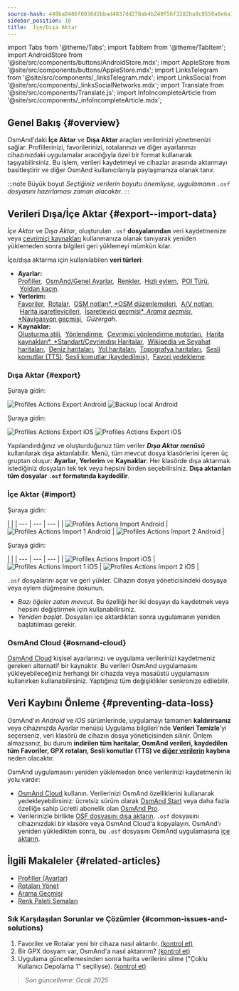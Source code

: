 ```yaml
---
source-hash: 449ba8486f8036d2bbad4837dd278ab4b240f56f3282ba8c8550a0e6a1d7cc6b
sidebar_position: 10
title:  İçe/Dışa Aktar
---
```

import Tabs from '@theme/Tabs';
import TabItem from '@theme/TabItem';
import AndroidStore from '@site/src/components/buttons/AndroidStore.mdx';
import AppleStore from '@site/src/components/buttons/AppleStore.mdx';
import LinksTelegram from '@site/src/components/_linksTelegram.mdx';
import LinksSocial from '@site/src/components/_linksSocialNetworks.mdx';
import Translate from '@site/src/components/Translate.js';
import InfoIncompleteArticle from '@site/src/components/_infoIncompleteArticle.mdx';


## Genel Bakış {#overview}

OsmAnd'daki **İçe Aktar** ve **Dışa Aktar** araçları verilerinizi yönetmenizi sağlar. Profillerinizi, favorilerinizi, rotalarınızı ve diğer ayarlarınızı cihazınızdaki uygulamalar aracılığıyla özel bir format kullanarak taşıyabilirsiniz. Bu işlem, verileri kaydetmeyi ve cihazlar arasında aktarmayı basitleştirir ve diğer OsmAnd kullanıcılarıyla paylaşmanıza olanak tanır.

:::note Büyük boyut
*Seçtiğiniz verilerin boyutu önemliyse, uygulamanın `.osf` dosyasını hazırlaması zaman alacaktır.*
:::


## Verileri Dışa/İçe Aktar {#export--import-data}

*İçe Aktar* ve *Dışa Aktar*, oluşturulan `.osf` **dosyalarından** veri kaydetmenize veya [çevrimiçi kaynakları](../map/raster-maps.md) kullanmanıza olanak tanıyarak yeniden yüklemeden sonra bilgileri geri yüklemeyi mümkün kılar.

İçe/dışa aktarma için kullanılabilen **veri türleri**:

- **Ayarlar:**  
        [Profiller](../personal/profiles.md#actions), &nbsp;[OsmAnd/Genel Ayarlar](../personal/global-settings.md), &nbsp;[Renkler](../personal/color-palette-schemes.md), &nbsp;[Hızlı eylem](../widgets/quick-action.md), &nbsp;[POI Türü](../map/point-layers-on-map.md#poi-types), &nbsp;[Yoldan kaçın](../map/map-context-menu.md#avoid-road).
- **Yerlerim:**  
        [Favoriler](../personal/favorites.md#export--import), &nbsp;[Rotalar](../personal/tracks/manage-tracks.md#import--export-track), &nbsp;[OSM notları*, *OSM düzenlemeleri](../plugins/osm-editing.md#create--modify-poi), &nbsp;[A/V notları](../plugins/audio-video-notes.md), &nbsp;[Harita işaretleyicileri](../personal/markers.md), &nbsp;[İşaretleyici geçmişi*, *Arama geçmişi*, *Navigasyon geçmişi](../personal/global-settings.md#history), &nbsp;*Güzergah*.
- **Kaynaklar:**  
        [Oluşturma stili](../map/vector-maps.md#custom-map-style), &nbsp;[Yönlendirme](../navigation/routing/osmand-routing.md), &nbsp;[Çevrimiçi yönlendirme motorları](../navigation/routing/online-routing.md), &nbsp;[Harita kaynakları*, *Standart/Çevrimdışı Haritalar](../map/raster-maps.md), &nbsp;[Wikipedia ve Seyahat haritaları](../plan-route/travel-guides.md), &nbsp;[Deniz haritaları](../plugins/nautical-charts.md), &nbsp;[Yol haritaları](../map/vector-maps.md#road-style), &nbsp;[Topografya haritaları](../plugins/topography.md), &nbsp;[Sesli komutlar (TTS)](../navigation/guidance/voice-navigation.md#tts-text-to-speech), [Sesli komutlar (kaydedilmiş)](../navigation/guidance/voice-navigation.md#recorded-voice-prompts), &nbsp;[Favori yedekleme](../personal/favorites.md#automatic-favorites-backup).


### Dışa Aktar {#export}

<Tabs groupId="operating-systems" queryString="operating-systems">

<TabItem value="android" label="Android">

Şuraya gidin: *<Translate android="true" ids="shared_string_menu,shared_string_settings,import_export,export_to_file"/>*  

![Profiles Actions Export Android](@site/static/img/personal/profiles/profile_actions_export_1_andr.png) ![Backup local Android](@site/static/img/personal/profiles/profile_actions_export_2_andr.png)  

</TabItem>

<TabItem value="ios" label="iOS">

Şuraya gidin: *<Translate ios="true" ids="shared_string_menu,shared_string_settings,local_backup,backup_into_file"/>*

![Profiles Actions Export iOS](@site/static/img/personal/profiles/profile_actions_export_1_ios.png)   ![Profiles Actions Export iOS](@site/static/img/personal/profiles/profile_actions_export_2_ios.png)

</TabItem>

</Tabs>

Yapılandırdığınız ve oluşturduğunuz tüm veriler ***Dışa Aktar menüsü*** kullanılarak dışa aktarılabilir. Menü, tüm mevcut dosya klasörlerini içeren üç gruptan oluşur: **Ayarlar**, **Yerlerim** ve **Kaynaklar**. Her klasörde dışa aktarmak istediğiniz dosyaları tek tek veya hepsini birden seçebilirsiniz. **Dışa aktarılan tüm dosyalar `.osf` formatında kaydedilir**.  


### İçe Aktar {#import}

<Tabs groupId="operating-systems" queryString="operating-systems">

<TabItem value="android" label="Android">

Şuraya gidin: *<Translate android="true" ids="shared_string_menu,shared_string_settings,import_export,shared_string_import"/>*  

| |
| --- | --- | --- |
| ![Profiles Actions Import Android](@site/static/img/personal/profiles/profile_actions_import_android.png) | ![Profiles Actions Import 1 Android](@site/static/img/personal/profiles/profile_actions_import_1_android.png) | ![Profiles Actions Import 2 Android](@site/static/img/personal/profiles/profile_actions_import_2_android.png) |

</TabItem>

<TabItem value="ios" label="iOS">

Şuraya gidin: *<Translate ios="true" ids="shared_string_menu,shared_string_settings,local_backup,restore_from_file"/>*  

| |
| --- | --- | --- |
| ![Profiles Actions Import iOS](@site/static/img/personal/profiles/profile_actions_import_ios.png) | ![Profiles Actions Import 1 iOS](@site/static/img/personal/profiles/profile_actions_import_1_ios.png) | ![Profiles Actions Import 2 iOS](@site/static/img/personal/profiles/profile_actions_import_2_ios.png) |

</TabItem>

</Tabs>

`.osf` dosyalarını açar ve geri yükler. Cihazın dosya yöneticisindeki dosyaya veya eylem düğmesine dokunun.

- *Bazı öğeler zaten mevcut*. Bu özelliği her iki dosyayı da kaydetmek veya hepsini değiştirmek için kullanabilirsiniz.
- *Yeniden başlat*. Dosyaları içe aktardıktan sonra uygulamanın yeniden başlatılması gerekir.


### OsmAnd Cloud {#osmand-cloud}

[OsmAnd Cloud](../personal/osmand-cloud.md) kişisel ayarlarınızı ve uygulama verilerinizi kaydetmeniz gereken alternatif bir kaynaktır. Bu verileri OsmAnd uygulamasını yükleyebileceğiniz herhangi bir cihazda veya masaüstü uygulamasını kullanırken kullanabilirsiniz. Yaptığınız tüm değişiklikler senkronize edilebilir.


## Veri Kaybını Önleme {#preventing-data-loss}

OsmAnd'ın *Android* ve *iOS* sürümlerinde, uygulamayı tamamen **kaldırırsanız** veya cihazınızda Ayarlar menüsü Uygulama bilgileri'nde **Verileri Temizle**'yi seçerseniz, veri klasörü de cihazın dosya yöneticisinden silinir. Önlem almazsanız, bu durum **indirilen tüm haritalar, OsmAnd verileri, kaydedilen tüm Favoriler, GPX rotaları, Sesli komutlar (TTS) ve [diğer verilerin](#export--import-data) kaybına** neden olacaktır.

OsmAnd uygulamasını yeniden yüklemeden önce verilerinizi kaydetmenin iki yolu vardır:

- [OsmAnd Cloud](#osmand-cloud) kullanın. Verilerinizi OsmAnd özelliklerini kullanarak yedekleyebilirsiniz: ücretsiz sürüm olarak [OsmAnd Start](../personal/osmand-cloud.md#osmand-start) veya daha fazla özelliğe sahip ücretli abonelik olan [OsmAnd Pro](../purchases/index.md).
- Verilerinizle birlikte [OSF dosyasını dışa aktarın](#export). `.osf` dosyasını cihazınızdaki bir klasöre veya OsmAnd Cloud'a kopyalayın. OsmAnd'ı yeniden yükledikten sonra, bu `.osf` dosyasını OsmAnd uygulamasına [içe aktarın](#import).


## İlgili Makaleler {#related-articles}

- [Profiller (Ayarlar)](./profiles.md)
- [Rotaları Yönet](../personal/tracks/manage-tracks.md#import--export-track)
- [Arama Geçmişi](../search/search-history.md#export-and-share)
- [Renk Paleti Şemaları](../personal/color-palette-schemes.md)

### Sık Karşılaşılan Sorunlar ve Çözümler {#common-issues-and-solutions}

1. Favoriler ve Rotalar yeni bir cihaza nasıl aktarılır. [(kontrol et)](../troubleshooting/setup.md#how-to-transfer-favorites-and-tracks-to-a-new-device)
2. Bir GPX dosyam var, OsmAnd'a nasıl aktarırım? [(kontrol et)](../troubleshooting/setup.md#i-have-a-gpx-file-how-do-i-import-it-into-osmand)
3. Uygulama güncellemesinden sonra harita verilerini silme ("Çoklu Kullanıcı Depolama 1" seçiliyse). [(kontrol et)](../troubleshooting/maps-data#deleting-map-data-after-the-app-update-if-multiuser-storage-1-is-selected)

> *Son güncelleme: Ocak 2025*